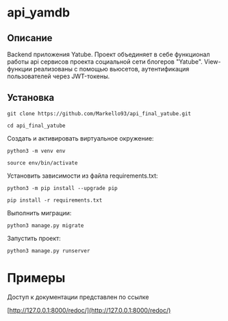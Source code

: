 # api_yamdb
## Описание
Backend приложения Yatube. Проект объединяет в себе функционал работы api сервисов проекта социальной сети блогеров "Yatube". View- функции реализованы с помощью вьюсетов, аутентификация пользователей через JWT-токены.

## Установка


```
git clone https://github.com/Markello93/api_final_yatube.git
```

```
cd api_final_yatube
```

Cоздать и активировать виртуальное окружение:

```
python3 -m venv env
```

```
source env/bin/activate
```

Установить зависимости из файла requirements.txt:

```
python3 -m pip install --upgrade pip
```

```
pip install -r requirements.txt
```

Выполнить миграции:

```
python3 manage.py migrate
```

Запустить проект:

```
python3 manage.py runserver
```


# Примеры

Доступ к документации представлен по ссылке


  [http://127.0.0.1:8000/redoc/](http://127.0.0.1:8000/redoc/)